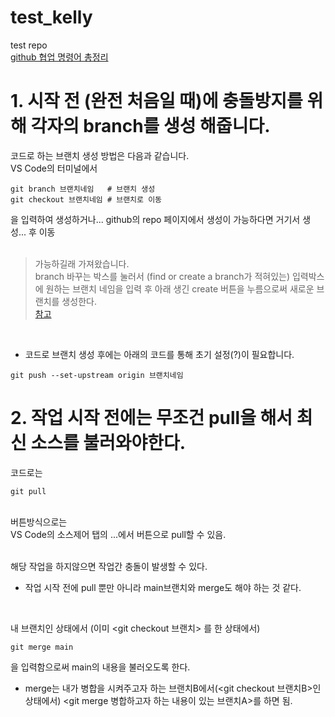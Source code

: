 # test_kelly
test repo <br>
[github 협업 명령어 총정리](https://velog.io/@tami/git-hub-%EB%A1%9C-pull-request-%ED%95%98%EB%8A%94-%EB%B2%95) <br>

# 1. 시작 전 (완전 처음일 때)에 충돌방지를 위해 각자의 branch를 생성 해줍니다. <br>

코드로 하는 브랜치 생성 방법은 다음과 같습니다. <br>
VS Code의 터미널에서
```
git branch 브랜치네임   # 브랜치 생성
git checkout 브랜치네임 # 브랜치로 이동
```
을 입력하여 생성하거나... github의 repo 페이지에서 생성이 가능하다면 거기서 생성... 후 이동 <br>
<br>

> 가능하길래 가져왔습니다.<br>
branch 바꾸는 박스를 눌러서 (find or create a branch가 적혀있는) 입력박스에 원하는 브랜치 네임을 입력 후 아래 생긴 create 버튼을 누름으로써 새로운 브랜치를 생성한다. <br>
[참고](https://redcow77.tistory.com/438) <br>
<br>

+ 코드로 브랜치 생성 후에는 아래의 코드를 통해 초기 설정(?)이 필요합니다.
```
git push --set-upstream origin 브랜치네임
```

# 2. 작업 시작 전에는 무조건 pull을 해서 최신 소스를 불러와야한다.
코드로는
```
git pull
```
<br>
버튼방식으로는<br>
VS Code의 소스제어 탭의 ...에서 버튼으로 pull할 수 있음. <br>
<br>

해당 작업을 하지않으면 작업간 충돌이 발생할 수 있다.

* 작업 시작 전에 pull 뿐만 아니라 main브랜치와 merge도 해야 하는 것 같다. <br>
<br>

내 브랜치인 상태에서 (이미 <git checkout 브랜치> 를 한 상태에서)
```
git merge main
```
을 입력함으로써 main의 내용을 불러오도록 한다.

* merge는 내가 병합을 시켜주고자 하는 브랜치B에서(<git checkout 브랜치B>인 상태에서) <git merge 병합하고자 하는 내용이 있는 브랜치A>를 하면 됨.
